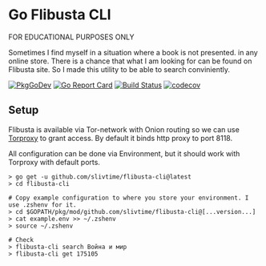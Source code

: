 # Go Flibusta CLI

FOR EDUCATIONAL PURPOSES ONLY

Sometimes I find myself in a situation where a book is not presented.
in any online store. There is a chance that what I am looking 
for can be found on Flibusta site. So I made this utility to 
be able to search conviniently.

[![PkgGoDev](https://pkg.go.dev/badge/github.com/slivtime/flibusta-cli)](https://pkg.go.dev/github.com/slivtime/flibusta-cli)
[![Go Report Card](https://goreportcard.com/badge/github.com/slivtime/flibusta-cli)](https://goreportcard.com/report/github.com/slivtime/flibusta-cli)
[![Build Status](https://travis-ci.com/slivtime/flibusta-cli.svg?branch=main)](https://travis-ci.com/slivtime/flibusta-cli)
[![codecov](https://codecov.io/gh/SlivTime/flibusta-cli/branch/main/graph/badge.svg?token=OPQGUACUJ5)](https://codecov.io/gh/SlivTime/flibusta-cli)


## Setup
Flibusta is available via Tor-network with Onion routing so we can use [Torproxy](https://github.com/dperson/torproxy)
to grant access. By default it binds http proxy to port 8118. 

All configuration can be done via Environment, but it should work with Torproxy with default ports.

```
> go get -u github.com/slivtime/flibusta-cli@latest
> cd flibusta-cli

# Copy example configuration to where you store your environment. I use .zshenv for it.
> cd $GOPATH/pkg/mod/github.com/slivtime/flibusta-cli@[...version...]  
> cat example.env >> ~/.zshenv
> source ~/.zshenv

# Check
> flibusta-cli search Война и мир
> flibusta-cli get 175105
```

